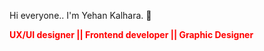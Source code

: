 Hi everyone.. I'm Yehan Kalhara.  👋
<div class = "slogan" style = "color: red">
<b> UX/UI designer || Frontend developer || Graphic Designer </b>
  </div>

<!--
**yehan99/yehan99** is a ✨ _special_ ✨ repository because its `README.md` (this file) appears on your GitHub profile.

Here are some ideas to get you started:

- 🔭 I’m currently working on ...
- 🌱 I’m currently learning ...
- 👯 I’m looking to collaborate on ...
- 🤔 I’m looking for help with ...
- 💬 Ask me about ...
- 📫 How to reach me: ...
- 😄 Pronouns: ...
- ⚡ Fun fact: ...
-->
